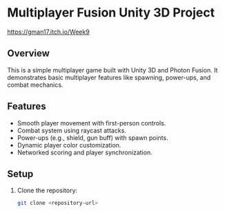 # Multiplayer Fusion Unity 3D Project

https://gman17.itch.io/Week9

## Overview
This is a simple multiplayer game built with Unity 3D and Photon Fusion. It demonstrates basic multiplayer features like spawning, power-ups, and combat mechanics.

## Features
- Smooth player movement with first-person controls.
- Combat system using raycast attacks.
- Power-ups (e.g., shield, gun buff) with spawn points.
- Dynamic player color customization.
- Networked scoring and player synchronization.

## Setup
1. Clone the repository:
   ```bash
   git clone <repository-url>
